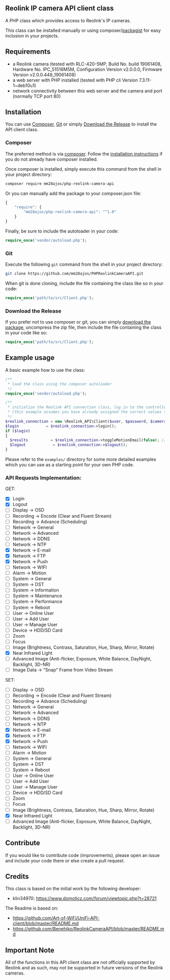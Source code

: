 ## Reolink IP camera API client class

A PHP class which provides access to Reolink's IP cameras.

This class can be installed manually or using composer/[packagist](https://packagist.org/packages/mm28ajos/php-reolink-camera-api) for easy inclusion in your projects.

## Requirements

- a Reolink camera (tested with RLC-420-5MP, Build No. build 19061408, Hardware No. IPC_51516M5M, Configuration Version v2.0.0.0, Firmware Version v2.0.0.448_19061408)
- a web server with PHP installed (tested with PHP cli Version 7.3.11-1~deb10u1)
- network connectivity between this web server and the camera and port (normally TCP port 80)

## Installation ##

You can use [Composer](#composer), [Git](#git) or simply [Download the Release](#download-the-release) to install the API client class.

### Composer

The preferred method is via [composer](https://getcomposer.org). Follow the [installation instructions](https://getcomposer.org/doc/00-intro.md) if you do not already have composer installed.

Once composer is installed, simply execute this command from the shell in your project directory:

```sh
composer require mm28ajos/php-reolink-camera-api
```

 Or you can manually add the package to your composer.json file:

```javascript
{
    "require": {
        "mm28ajos/php-reolink-camera-api": "^1.0"
    }
}
```

Finally, be sure to include the autoloader in your code:

```php
require_once('vendor/autoload.php');
```

### Git

Execute the following `git` command from the shell in your project directory:

```sh
git clone https://github.com/mm28ajos/PHPReolinkCameraAPI.git
```

When git is done cloning, include the file containing the class like so in your code:

```php
require_once('path/to/src/Client.php');
```

### Download the Release

If you prefer not to use composer or git, you can simply [download the package](https://github.com/mm28ajos/PHPReolinkCameraAPI/archive/master.zip), uncompress the zip file, then include the file containing the class in your code like so:

```php
require_once('path/to/src/Client.php');
```

## Example usage

A basic example how to use the class:

```php
/**
 * load the class using the composer autoloader
 */
require_once('vendor/autoload.php');

/**
 * initialize the Reolink API connection class, log in to the controller and request disable the motion detection e-mail alert
 * (this example assumes you have already assigned the correct values to the variables used)
 */
$reolink_connection = new \Reolink_API\Client($user, $password, $camera_ip);
$login            = $reolink_connection->login();
if ($login)
{
  $results          = $reolink_connection->toggleMotionEmail(false); // returns a PHP boolean to signale the success/failure of toggeling the motion e-mail alert
  $logout            = $reolink_connection->$logout();
}
```

Please refer to the `examples/` directory for some more detailed examples which you can use as a starting point for your own PHP code.

### API Requests Implementation:

GET:
- [X] Login
- [X] Logout
- [ ] Display -> OSD
- [ ] Recording -> Encode (Clear and Fluent Stream)
- [ ] Recording -> Advance (Scheduling)
- [ ] Network -> General
- [ ] Network -> Advanced
- [ ] Network -> DDNS
- [ ] Network -> NTP
- [x] Network -> E-mail
- [x] Network -> FTP
- [x] Network -> Push
- [ ] Network -> WIFI
- [ ] Alarm -> Motion
- [ ] System -> General
- [ ] System -> DST
- [ ] System -> Information
- [ ] System -> Maintenance
- [ ] System -> Performance
- [ ] System -> Reboot
- [ ] User -> Online User
- [ ] User -> Add User
- [ ] User -> Manage User
- [ ] Device -> HDD/SD Card
- [ ] Zoom
- [ ] Focus
- [ ] Image (Brightness, Contrass, Saturation, Hue, Sharp, Mirror, Rotate)
- [x] Near Infrared Light
- [ ] Advanced Image (Anti-flicker, Exposure, White Balance, DayNight, Backlight, 3D-NR)
- [ ] Image Data -> "Snap" Frame from Video Stream

SET:
- [ ] Display -> OSD
- [ ] Recording -> Encode (Clear and Fluent Stream)
- [ ] Recording -> Advance (Scheduling)
- [ ] Network -> General
- [ ] Network -> Advanced
- [ ] Network -> DDNS
- [ ] Network -> NTP
- [x] Network -> E-mail
- [x] Network -> FTP
- [x] Network -> Push
- [ ] Network -> WIFI
- [ ] Alarm -> Motion
- [ ] System -> General
- [ ] System -> DST
- [ ] System -> Reboot
- [ ] User -> Online User
- [ ] User -> Add User
- [ ] User -> Manage User
- [ ] Device -> HDD/SD Card
- [ ] Zoom
- [ ] Focus
- [ ] Image (Brightness, Contrass, Saturation, Hue, Sharp, Mirror, Rotate)
- [x] Near Infrared Light
- [ ] Advanced Image (Anti-flicker, Exposure, White Balance, DayNight, Backlight, 3D-NR)

## Contribute

If you would like to contribute code (improvements), please open an issue and include your code there or else create a pull request.

## Credits

This class is based on the initial work by the following developer:

- klin34970: https://www.domoticz.com/forum/viewtopic.php?t=28721

The Readme is based on:

- https://github.com/Art-of-WiFi/UniFi-API-client/blob/master/README.md
- https://github.com/Benehiko/ReolinkCameraAPI/blob/master/README.md

## Important Note

All of the functions in this API client class are not officially supported by Reolink and as such, may not be supported in future versions of the Reolink cameras.
